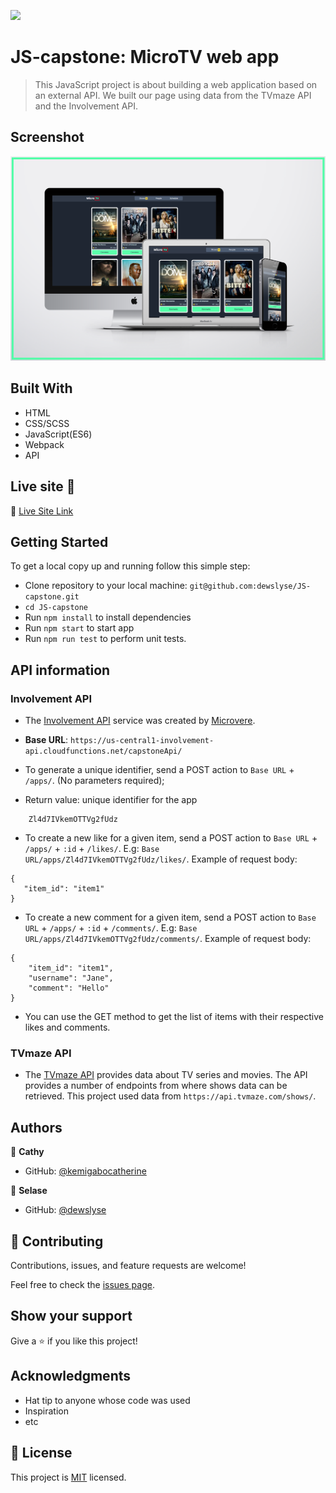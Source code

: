 ![](https://img.shields.io/badge/Microverse-blueviolet)

# JS-capstone: MicroTV web app

> This JavaScript project is about building a web application based on an external API. We built our page using data from the TVmaze API and the Involvement API.

## Screenshot

<img src="./screenshot.png">

## Built With

- HTML
- CSS/SCSS
- JavaScript(ES6)
- Webpack
- API

## Live site 🚀

🔗 [Live Site Link](https://dewslyse.github.io/JS-capstone/)

## Getting Started

To get a local copy up and running follow this simple step:

- Clone repository to your local machine: `git@github.com:dewslyse/JS-capstone.git`
- `cd JS-capstone`
- Run `npm install` to install dependencies
- Run `npm start` to start app
- Run `npm run test` to perform unit tests.

## API information

### Involvement API

- The [Involvement API](https://www.notion.so/microverse/Involvement-API-869e60b5ad104603aa6db59e08150270) service was created by [Microvere](https://www.microverse.org/).

- **Base URL**: `https://us-central1-involvement-api.cloudfunctions.net/capstoneApi/`
- To generate a unique identifier, send a POST action to `Base URL` + `/apps/`. (No parameters required);

- Return value: unique identifier for the app
```
    Zl4d7IVkemOTTVg2fUdz
```

- To create a new like for a given item, send a POST action to `Base URL` + `/apps/` + `:id` + `/likes/`. E.g: `Base URL/apps/Zl4d7IVkemOTTVg2fUdz/likes/`. Example of request body:
```
{ 
   "item_id": "item1"
}
```

- To create a new comment for a given item, send a POST action to `Base URL` + `/apps/` + `:id` + `/comments/`. E.g: `Base URL/apps/Zl4d7IVkemOTTVg2fUdz/comments/`. Example of request body:
```
{
    "item_id": "item1",
    "username": "Jane",
    "comment": "Hello"
}
```
- You can use the GET method to get the list of items with their respective likes and comments.

### TVmaze API

- The [TVmaze API](https://www.tvmaze.com/api) provides data about TV series and movies. The API provides a number of endpoints from where shows data can be retrieved. This project used data from `https://api.tvmaze.com/shows/`.


## Authors

👤 **Cathy**

- GitHub: [@kemigabocatherine](https://github.com/kemigabocatherine)

👤 **Selase**

- GitHub: [@dewslyse](https://github.com/dewslyse)


## 🤝 Contributing

Contributions, issues, and feature requests are welcome!

Feel free to check the [issues page](../../issues/).

## Show your support

Give a ⭐️ if you like this project!

## Acknowledgments

- Hat tip to anyone whose code was used
- Inspiration
- etc

## 📝 License

This project is [MIT](./LICENSE) licensed.
